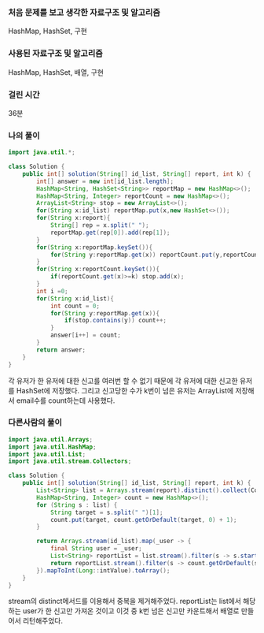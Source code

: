 ### 처음 문제를 보고 생각한 자료구조 및 알고리즘

HashMap, HashSet, 구현

### 사용된 자료구조 및 알고리즘

HashMap, HashSet, 배열, 구현

### 걸린 시간

36분

### 나의 풀이

```java
import java.util.*;

class Solution {
    public int[] solution(String[] id_list, String[] report, int k) {
        int[] answer = new int[id_list.length];
        HashMap<String, HashSet<String>> reportMap = new HashMap<>();
        HashMap<String, Integer> reportCount = new HashMap<>();
        ArrayList<String> stop = new ArrayList<>();
        for(String x:id_list) reportMap.put(x,new HashSet<>());
        for(String x:report){
            String[] rep = x.split(" ");
            reportMap.get(rep[0]).add(rep[1]);
        }
        for(String x:reportMap.keySet()){
            for(String y:reportMap.get(x)) reportCount.put(y,reportCount.getOrDefault(y, 0)+1);
        }
        for(String x:reportCount.keySet()){
            if(reportCount.get(x)>=k) stop.add(x);
        }
        int i =0;
        for(String x:id_list){
            int count = 0;
            for(String y:reportMap.get(x)){
                if(stop.contains(y)) count++;
            }
            answer[i++] = count;
        }
        return answer;
    }
}
```

각 유저가 한 유저에 대한 신고를 여러번 할 수 없기 때문에 각 유저에 대한 신고한 유저를 HashSet에 저장했다. 그리고 신고당한 수가 k번이 넘은 유저는 ArrayList에 저장해서 email수를 count하는데 사용했다.



### 다른사람의 풀이

```java
import java.util.Arrays;
import java.util.HashMap;
import java.util.List;
import java.util.stream.Collectors;

class Solution {
    public int[] solution(String[] id_list, String[] report, int k) {
        List<String> list = Arrays.stream(report).distinct().collect(Collectors.toList());
        HashMap<String, Integer> count = new HashMap<>();
        for (String s : list) {
            String target = s.split(" ")[1];
            count.put(target, count.getOrDefault(target, 0) + 1);
        }

        return Arrays.stream(id_list).map(_user -> {
            final String user = _user;
            List<String> reportList = list.stream().filter(s -> s.startsWith(user + " ")).collect(Collectors.toList());
            return reportList.stream().filter(s -> count.getOrDefault(s.split(" ")[1], 0) >= k).count();
        }).mapToInt(Long::intValue).toArray();
    }
}
```

stream의 distinct메서드를 이용해서 중복을 제거해주었다. reportList는 list에서 해당하는 user가 한 신고만 가져온 것이고 이것 중 k번 넘은 신고만 카운트해서 배열로 만들어서 리턴해주었다.